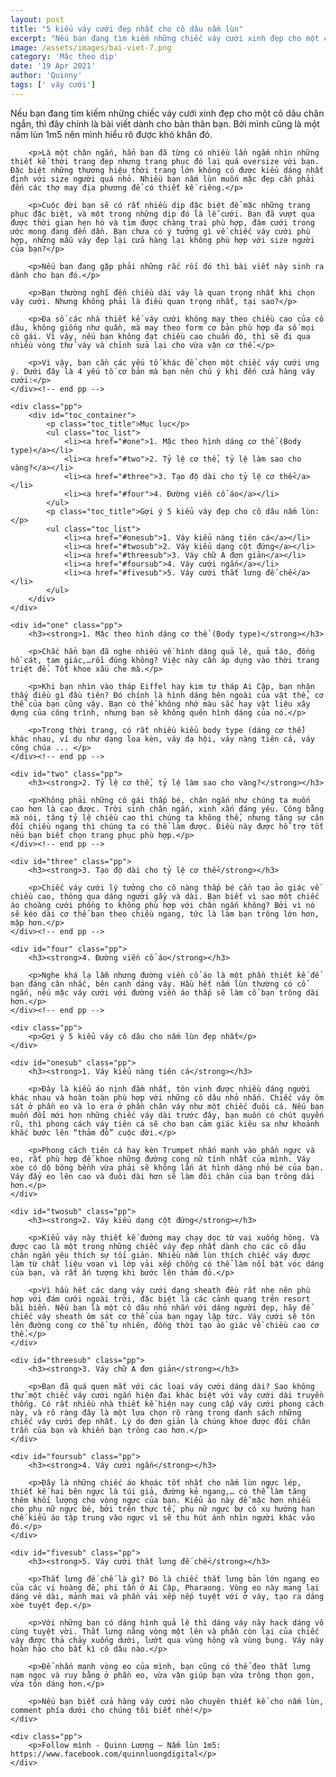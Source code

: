 ```yaml
---
layout: post
title: "5 kiểu váy cưới đẹp nhất cho cô dâu nấm lùn"
excerpt: "Nếu bạn đang tìm kiếm những chiếc váy cưới xinh đẹp cho một cô dâu chân ngắn, thì đây chính là bài viết dành cho bản thân bạn. Bởi mình cũng là một nấm lùn 1m5 nên mình hiểu rõ được khó khăn đó."
image: /assets/images/bai-viet-7.png
category: 'Mặc theo dịp'
date: '19 Apr 2021'
author: 'Quinny'
tags: [' váy cưới']
---
```


<div class="blog-content">
    <div class="pp">
        <p>Nếu bạn đang tìm kiếm những chiếc váy cưới xinh đẹp cho một cô dâu chân ngắn, thì đây chính là bài viết dành cho bản thân bạn. Bởi mình cũng là một nấm lùn 1m5 nên mình hiểu rõ được khó khăn đó.</p>

        <p>Là một chân ngắn, hẳn bạn đã từng có nhiều lần ngắm nhìn những thiết kế thời trang đẹp nhưng trang phục đó lại quá oversize với bạn. Đặc biệt những thương hiệu thời trang lớn không có được kiểu dáng nhất định với size người quá nhỏ. Nhiều bạn nấm lùn muốn mặc đẹp cần phải đến các thợ may địa phương để có thiết kế riêng.</p>

        <p>Cuộc đời bạn sẽ có rất nhiều dịp đặc biệt để mặc những trang phục đặc biệt, và một trong những dịp đó là lễ cưới. Bạn đã vượt qua được thời gian hẹn hò và tìm được chàng trai phù hợp, đám cưới trong ước mong đang đến dần. Bạn chưa có ý tưởng gì về chiếc váy cưới phù hợp, những mẫu váy đẹp lại cửa hàng lại không phù hợp với size người của bạn?</p>

        <p>Nếu bạn đang gặp phải những rắc rối đó thì bài viết này sinh ra dành cho bạn đó.</p>

        <p>Bạn thường nghĩ đến chiều dài váy là quan trọng nhất khi chọn váy cưới. Nhưng không phải là điều quan trọng nhất, tại sao?</p>

        <p>Đa số các nhà thiết kế váy cưới không may theo chiều cao của cô dâu, không giống như quần, mà may theo form cơ bản phù hợp đa số mọi cô gái. Vì vậy, nếu bạn không đạt chiều cao chuẩn đó, thì sẽ đi qua nhiều vòng thử váy và chỉnh sửa lại cho vừa vặn cơ thể.</p>

        <p>Vì vậy, bạn cần các yếu tố khác để chọn một chiếc váy cưới ưng ý. Dưới đây là 4 yếu tố cơ bản mà bạn nên chú ý khi đến cửa hàng váy cưới:</p>
    </div><!-- end pp -->

    <div class="pp">
        <div id="toc_container">
            <p class="toc_title">Mục lục</p>
            <ul class="toc_list">
                <li><a href="#one">1. Mặc theo hình dáng cơ thể (Body type)</a></li>
                <li><a href="#two">2. Tỷ lệ cơ thể, tỷ lệ làm sao cho vàng?</a></li>
                <li><a href="#three">3. Tạo độ dài cho tỷ lệ cơ thể</a></li>
                <li><a href="#four">4. Đường viền cổ áo</a></li>
            </ul>
            <p class="toc_title">Gợi ý 5 kiểu váy đẹp cho cô dâu nấm lùn:</p>
            <ul class="toc_list">
                <li><a href="#onesub">1. Váy kiểu nàng tiên cá</a></li>
                <li><a href="#twosub">2. Váy kiểu dạng cột đứng</a></li>
                <li><a href="#threesub">3. Váy chữ A đơn giản</a></li>
                <li><a href="#foursub">4. Váy cưới ngắn</a></li>
                <li><a href="#fivesub">5. Váy cưới thắt lưng đế chế</a></li>
            </ul>
        </div>
    </div>

    <div id="one" class="pp">
        <h3><strong>1. Mặc theo hình dáng cơ thể (Body type)</strong></h3>

        <p>Chắc hẳn bạn đã nghe nhiều về hình dáng quả lê, quả táo, đồng hồ cát, tam giác,…rồi đúng không? Việc này cần áp dụng vào thời trang triệt để. Tốt khoe xấu che mà.</p>

        <p>Khi bạn nhìn vào tháp Eiffel hay kim tự tháp Ai Cập, bạn nhận thấy điều gì đầu tiên? Đó chính là hình dáng bên ngoài của vật thể, cơ thể của bạn cũng vậy. Bạn có thể không nhớ màu sắc hay vật liệu xây dựng của công trình, nhưng bạn sẽ không quên hình dáng của nó.</p>

        <p>Trong thời trang, có rất nhiều kiểu body type (dáng cơ thể) khác nhau, ví dụ như dạng loa kèn, váy dạ hội, váy nàng tiên cá, váy công chúa ... </p>
    </div><!-- end pp -->

    <div id="two" class="pp">
        <h3><strong>2. Tỷ lệ cơ thể, tỷ lệ làm sao cho vàng?</strong></h3>

        <p>Không phải những cô gái thấp bé, chân ngắn như chúng ta muốn cao hơn là cao được. Trời sinh chân ngắn, xinh xắn đáng yêu. Công bằng mà nói, tăng tỷ lệ chiều cao thì chúng ta không thể, nhưng tăng sự cân đối chiều ngang thì chúng ta có thể làm được. Điều này được hỗ trợ tốt nếu bạn biết chọn trang phục phù hợp.</p>
    </div><!-- end pp -->

    <div id="three" class="pp">
        <h3><strong>3. Tạo độ dài cho tỷ lệ cơ thể</strong></h3>

        <p>Chiếc váy cưới lý tưởng cho cô nàng thấp bé cần tạo ảo giác về chiều cao, thông qua dáng người gầy và dài. Bạn biết vì sao một chiếc áo choàng cưới phồng to không phù hợp với chân ngắn không? Bởi vì nó sẽ kéo dài cơ thể bạn theo chiều ngang, tức là làm bạn trông lớn hơn, mập hơn.</p>
    </div><!-- end pp -->

    <div id="four" class="pp">
        <h3><strong>4. Đường viền cổ áo</strong></h3>

        <p>Nghe khá lạ lẫm nhưng đường viền cổ áo là một phần thiết kế để bạn đáng cân nhắc, bên cạnh dáng váy. Hầu hết nấm lùn thường có cổ ngắn, nếu mặc váy cưới với đường viền áo thấp sẽ làm cổ bạn trông dài hơn.</p>
    </div><!-- end pp -->

    <div class="pp">
        <p>Gợi ý 5 kiểu váy cô dâu cho nấm lùn đẹp nhất</p>
    </div>

    <div id="onesub" class="pp">
        <h3><strong>1. Váy kiểu nàng tiên cá</strong></h3>

        <p>Đây là kiểu áo nịnh đầm nhất, tôn vinh được nhiều dáng người khác nhau và hoàn toàn phù hợp với những cô dâu nhỏ nhắn. Chiếc váy ôm sát ở phần eo và lo era ở phần chân váy như một chiếc đuôi cá. Nếu bạn muốn đổi mới hơn những chiếc váy dài trước đây, bạn muốn có chút quyến rũ, thì phong cách váy tiên cá sẽ cho bạn cảm giác kiêu sa như khoảnh khắc bước lên “thảm đỏ” cuộc đời.</p>

        <p>Phong cách tiên cá hay kèn Trumpet nhấn mạnh vào phần ngực và eo, rất phù hợp để khoe những đường cong nữ tính nhất của mình. Váy xòe có dộ bông bềnh vừa phải sẽ không lấn át hình dáng nhỏ bé của bạn. Váy đẩy eo lên cao và đuôi dài hơn sẽ làm đôi chân của bạn trông dài hơn.</p>
    </div>

    <div id="twosub" class="pp">
        <h3><strong>2. Váy kiểu dạng cột đứng</strong></h3>

        <p>Kiểu váy này thiết kế đường may chạy dọc từ vai xuống hông. Và được cao là một trong những chiếc váy đẹp nhất dành cho các cô dâu chân ngắn yêu thích sự tối giản. Nhiều nấm lùn thích chiếc váy được làm từ chất liệu voan vì lớp vải xếp chồng có thể làm nổi bật vóc dáng của bạn, và rất ấn tượng khi bước lên thảm đỏ.</p>

        <p>Vì hầu hết các dạng váy cưới dạng sheath đều rất nhẹ nên phù hợp với đám cưới ngoài trời, đặc biệt là các cảnh quang trên resort bãi biển. Nếu bạn là một cô dâu nhỏ nhắn với dáng người đẹp, hãy để chiếc váy sheath ôm sát cơ thể của bạn ngay lập tức. Váy cưới sẽ tôn lên đường cong cơ thể tự nhiên, đồng thời tạo ảo giác về chiều cao cơ thể.</p>
    </div>

    <div id="threesub" class="pp">
        <h3><strong>3. Váy chữ A đơn giản</strong></h3>

        <p>Bạn đã quá quen mắt với các loại váy cưới dáng dài? Sao không thử một chiếc váy cưới ngắn hiện đại khác biệt với váy cưới dài truyền thống. Có rất nhiều nhà thiết kế hiện nay cung cấp váy cưới phong cách này, và rõ ràng đây là một lựa chọn rõ ràng trong danh sách những chiếc váy cưới đẹp nhất. Lý do đơn giản là chúng khoe được đôi chân trần của bạn và khiến bạn trông cao hơn.</p>
    </div>

    <div id="foursub" class="pp">
        <h3><strong>4. Váy cưới ngắn</strong></h3>

        <p>Đây là những chiếc áo khoác tốt nhất cho nấm lùn ngực lép, thiết kế hai bên ngực là túi giả, đường kẻ ngang,… có thể làm tăng thêm khối lượng cho vòng ngực của bạn. Kiểu áo này dễ mặc hơn nhiều cho phụ nữ ngực bé, bởi trên thực tế, phụ nữ ngực bự có xu hướng hạn chế kiểu áo tập trung vào ngực vì sẽ thu hút ánh nhìn người khác vào đó.</p>
    </div>

    <div id="fivesub" class="pp">
        <h3><strong>5. Váy cưới thắt lưng đế chế</strong></h3>

        <p>Thắt lưng đế chế là gì? Đó là chiếc thắt lưng bản lớn ngang eo của các vị hoàng đế, phi tần ở Ai Cập, Pharaong. Vòng eo này mang lại dáng vẻ dài, mảnh mai và phần vải xếp nếp tuyệt với ở váy, tạo ra dáng xòe tuyệt đẹp.</p>

        <p>Với những bạn có dáng hình quả lê thì dáng váy này hack dáng vô cùng tuyệt vời. Thắt lưng nâng vòng một lên và phần còn lại của chiếc váy được thả chảy xuống dưới, lướt qua vùng hông và vùng bụng. Váy này hoàn hảo cho bất kì cô dâu nào.</p>

        <p>Để nhấn mạnh vòng eo của mình, bạn cũng có thể đeo thắt lưng nạm ngọc và ruy bằng ở phần eo, vừa vặn giúp bạn vừa trông thọn gọn, vừa tôn dáng hơn.</p>

        <p>Nếu bạn biết cửa hàng váy cưới nào chuyên thiết kế cho nấm lùn, comment phía dưới cho chúng tôi biết nhé!</p>
    </div>

    <div class="pp">
        <p>Follow mình - Quinn Lương – Nấm lùn 1m5: https://www.facebook.com/quinnluongdigital</p>
    </div>
</div><!-- end content -->